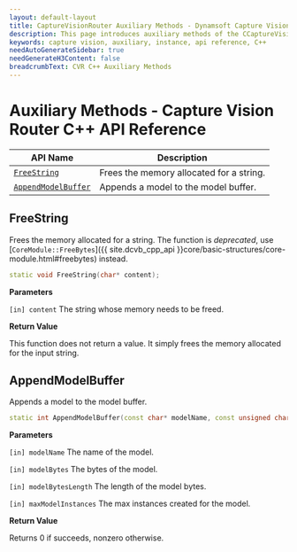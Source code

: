 ```yaml
---
layout: default-layout
title: CaptureVisionRouter Auxiliary Methods - Dynamsoft Capture Vision C++ Edition API
description: This page introduces auxiliary methods of the CCaptureVisionRouter class of the Dynamsoft Capture Vision C++ Edition.
keywords: capture vision, auxiliary, instance, api reference, C++
needAutoGenerateSidebar: true
needGenerateH3Content: false
breadcrumbText: CVR C++ Auxiliary Methods
---
```


# Auxiliary Methods - Capture Vision Router C++ API Reference

| API Name                                                      | Description                                               |
| ------------------------------------------------------------- | --------------------------------------------------------- |
| [`FreeString`](#freestring)                                     | Frees the memory allocated for a string.                  |
| [`AppendModelBuffer`](#appendmodelbuffer)                       | Appends a model to the model buffer. |

## FreeString

Frees the memory allocated for a string. The function is *deprecated*, use [`CoreModule::FreeBytes`]({{ site.dcvb_cpp_api }}core/basic-structures/core-module.html#freebytes) instead.

```cpp
static void FreeString(char* content);
```

**Parameters**

`[in] content` The string whose memory needs to be freed.

**Return Value**

This function does not return a value. It simply frees the memory allocated for the input string.

## AppendModelBuffer

Appends a model to the model buffer.

```cpp
static int AppendModelBuffer(const char* modelName, const unsigned char* modelBytes, int modelBytesLength, int maxModelInstances);
```

**Parameters**

`[in] modelName` The name of the model.

`[in] modelBytes` The bytes of the model.

`[in] modelBytesLength` The length of the model bytes.

`[in] maxModelInstances` The max instances created for the model.

**Return Value**

Returns 0 if succeeds, nonzero otherwise.
